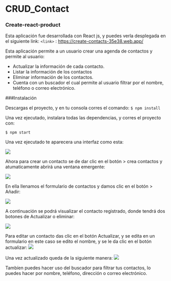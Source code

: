 # CRUD_Contact
### Create-react-product

Esta aplicación fue desarrollada con React js, y puedes verla desplegada en el siguiente link:
`<link>` : https://create-contacts-35e38.web.app/

Esta aplicación permite a un usuario crear una agenda de contactos y permite al usuario:

- Actualizar la información de cada contacto.
- Listar la información de los contactos
- Eliminar información de los contactos.
- Cuenta con un buscador el cual permite al usuario filtrar por el nombre, teléfono o correo electrónico.

###Instalación 

Descargas el proyecto, y en tu consola corres el comando:
`$ npm install `

Una vez ejecutado, instalara todas las dependencias, y corres el proyecto con:

`$ npm start`

Una vez ejecutado te aparecera una interfaz como esta:

![](https://i.postimg.cc/g2XcC5np/1.png)

Ahora para crear un contacto se de dar clic en el botón > crea contactos y atumaticamente abrirá una ventana emergente:

![](https://i.postimg.cc/CLpWhQPY/2.png)

En ella llenamos el formulario de contactos y damos clic en el botón > Añadir: 

![](https://i.postimg.cc/4dNxS3cL/3.png)

A continuación se podrá visualizar el contacto registrado, donde tendrá dos botones de Actualizar o eliminar:  

![](https://i.postimg.cc/zvTDLRYf/4.png)

Para editar un contacto das clic en el botón Actualizar, y se edita en un formulario en este caso se edito el nombre, y se le da clic en el botón actualizar:
![](https://i.postimg.cc/wvhnL5Mn/5.png)

Una vez actualizado queda de la siguiente manera:
![](https://i.postimg.cc/nhgWWSQ6/6.png)

Tambíen puedes hacer uso del buscador para filtrar tus contactos, lo puedes hacer por nombre, teléfono, dirección o correo electrónico. 